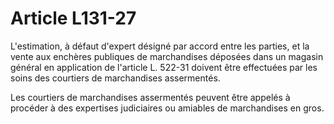 # Article L131-27

L'estimation, à défaut d'expert désigné par accord entre les parties, et la vente aux enchères publiques de marchandises déposées dans un magasin général en application de l'article L. 522-31 doivent être effectuées par les soins des courtiers de marchandises assermentés.

Les courtiers de marchandises assermentés peuvent être appelés à procéder à des expertises judiciaires ou amiables de marchandises en gros.
